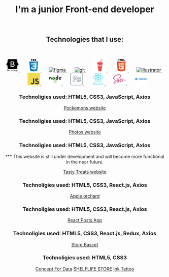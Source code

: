  <h1 align="center">I'm a junior Front-end developer</h1>
<br>
<h2 align="center">Technologies that I use:</h2>
<br>
<p align="center"> 
  <a href="https://getbootstrap.com" target="_blank" rel="noreferrer"> 
    <img src="https://raw.githubusercontent.com/devicons/devicon/master/icons/bootstrap/bootstrap-plain-wordmark.svg" alt="bootstrap" width="40" height="40"/> </a> 
    &nbsp;
    &nbsp;
    &nbsp;
  <a href="https://www.w3schools.com/css/" target="_blank" rel="noreferrer">
    <img src="https://raw.githubusercontent.com/devicons/devicon/master/icons/css3/css3-original-wordmark.svg" alt="css3" width="40" height="40"/> </a> 
    &nbsp;
    &nbsp;
    &nbsp;
  <a href="https://www.figma.com/" target="_blank" rel="noreferrer"> 
    <img src="https://www.vectorlogo.zone/logos/figma/figma-icon.svg" alt="figma" width="40" height="40"/> </a> 
    &nbsp;
    &nbsp;
    &nbsp;
  <a href="https://git-scm.com/" target="_blank" rel="noreferrer"> 
    <img src="https://www.vectorlogo.zone/logos/git-scm/git-scm-icon.svg" alt="git" width="40" height="40"/> </a> 
    &nbsp;
    &nbsp;
    &nbsp;
  <a href="https://gulpjs.com" target="_blank" rel="noreferrer"> 
    <img src="https://raw.githubusercontent.com/devicons/devicon/master/icons/gulp/gulp-plain.svg" alt="gulp" width="40" height="40"/> </a> 
    &nbsp;
    &nbsp;
    &nbsp;
  <a href="https://www.w3.org/html/" target="_blank" rel="noreferrer"> 
    <img src="https://raw.githubusercontent.com/devicons/devicon/master/icons/html5/html5-original-wordmark.svg" alt="html5" width="40" height="40"/> </a> 
    &nbsp;
    &nbsp;
    &nbsp;
  <a href="https://www.adobe.com/in/products/illustrator.html" target="_blank" rel="noreferrer"> 
    <img src="https://www.vectorlogo.zone/logos/adobe_illustrator/adobe_illustrator-icon.svg" alt="illustrator" width="40" height="40"/> </a> 
    &nbsp;
    &nbsp;
    &nbsp;
  <a href="https://developer.mozilla.org/en-US/docs/Web/JavaScript" target="_blank" rel="noreferrer"> 
    <img src="https://raw.githubusercontent.com/devicons/devicon/master/icons/javascript/javascript-original.svg" alt="javascript" width="40" height="40"/> </a> 
    &nbsp;
    &nbsp;
    &nbsp;
  <a href="https://nodejs.org" target="_blank" rel="noreferrer"> 
    <img src="https://raw.githubusercontent.com/devicons/devicon/master/icons/nodejs/nodejs-original-wordmark.svg" alt="nodejs" width="40" height="40"/> </a> 
    &nbsp;
    &nbsp;
    &nbsp;
  <a href="https://www.photoshop.com/en" target="_blank" rel="noreferrer"> 
    <img src="https://raw.githubusercontent.com/devicons/devicon/master/icons/photoshop/photoshop-line.svg" alt="photoshop" width="40" height="40"/> </a> 
    &nbsp;
    &nbsp;
    &nbsp;
  <a href="https://reactjs.org/" target="_blank" rel="noreferrer"> 
    <img src="https://raw.githubusercontent.com/devicons/devicon/master/icons/react/react-original-wordmark.svg" alt="react" width="40" height="40"/> </a> 
    &nbsp;
    &nbsp;
    &nbsp;
  <a href="https://sass-lang.com" target="_blank" rel="noreferrer"> 
    <img src="https://raw.githubusercontent.com/devicons/devicon/master/icons/sass/sass-original.svg" alt="sass" width="40" height="40"/> </a> 
    &nbsp;
    &nbsp;
    &nbsp;
  <a href="https://webpack.js.org" target="_blank" rel="noreferrer"> 
    <img src="https://raw.githubusercontent.com/devicons/devicon/d00d0969292a6569d45b06d3f350f463a0107b0d/icons/webpack/webpack-original-wordmark.svg" alt="webpack" width="40" height="40"/> </a> </p>

    
<div align="center">
 <h3>Technoligies used: HTML5, CSS3, JavaScript, Axios</h3>
  <a href="https://smeyk.github.io/oleksii-js-hw-12/" target="_blank" rel="noreferrer">Pockemons website</a>
 <br>
 <h3>Technoligies used: HTML5, CSS3, JavaScript, Axios</h3>
<a href="https://smeyk.github.io/oleksii-js-hw-11/" target="_blank" rel="noreferrer">Photos website</a>
 <br>
 <h3>Technoligies used: HTML5, CSS3, JavaScript, Axios</h3>
 <p>*** This website is still under development and will become more functional in the near future.</p>
<a href="https://smeyk.github.io/oleksii-js-hw-13/" target="_blank" rel="noreferrer">Tasty Treats website</a>
 <br>
 <h3>Technoligies used: HTML5, CSS3, React.js, Axios</h3>
<a href="https://apple-orchard.netlify.app/" target="_blank" rel="noreferrer">Apple orchard</a>
  <br>
 <h3>Technoligies used: HTML5, CSS3, React.js, Axios</h3>
<a href="https://smeyk.github.io/posts" target="_blank" rel="noreferrer">React Posts App</a>
 <br>
 <h3>Technoligies used: HTML5, CSS3, React.js, Redux, Axios</h3>
<a href="https://smeyk.github.io/react-redux-basket/" target="_blank" rel="noreferrer">Store Bascet</a>
 <br>
 <h3>Technoligies used: HTML5, CSS3</h3>
<a href="https://smeyk.github.io/concept/" target="_blank" rel="noreferrer">Concept For Data</a>
 <a href="https://smeyk.github.io/puma/" target="_blank" rel="noreferrer">SHELFLIFE STORE</a>
 <a href="https://smeyk.github.io/tatu_salon/" target="_blank" rel="noreferrer">Ink Tattoo</a>
</div>
 

